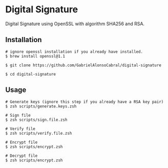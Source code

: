# Digital Signature
  Digital Signature using OpenSSL with algorithm SHA256 and RSA.


## Installation

```
# ignore openssl installation if you already have installed.
$ brew install openssl@1.1

$ git clone https://github.com/GabrielAlonsoCabral/digital-signature

$ cd digital-signature
```

## Usage

```
# Generate keys (ignore this step if you already have a RSA key pair)
$ zsh scripts/generate.keys.zsh

# Sign file
$ zsh scripts/sign.file.zsh

# Verify file
$ zsh scripts/verify.file.zsh

# Encrypt file
$ zsh scripts/encrypt.zsh

# Decrypt file
$ zsh scripts/encrypt.zsh
```
